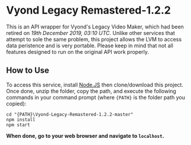 # Vyond Legacy Remastered-1.2.2
This is an API wrapper for Vyond's Legacy Video Maker, which had been retired on *19th December 2019, 03:10 UTC*.	Unlike other services that attempt to sole the same problem, this project allows the LVM to access data peristence and is very portable.  Please keep in mind that not all features designed to run on the original API work properly.
## How to Use
To access this service, install [Node.JS](https://nodejs.org/en/) then clone/download this project.	Once done, unzip the folder, copy the path, and execute the following commands in your command prompt (where `{PATH}` is the folder path you copied):
```console
cd "{PATH}\Vyond-Legacy-Remastered-1.2.2-master"
npm install
npm start
```
**When done, go to your web browser and navigate to `localhost`.**

